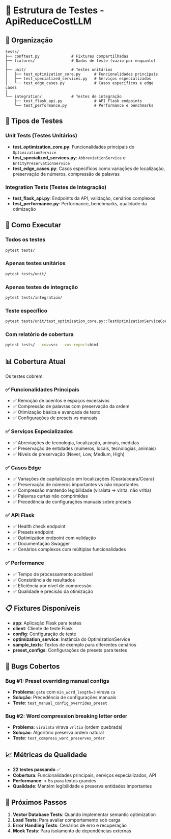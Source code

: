 # 🧪 **Estrutura de Testes - ApiReduceCostLLM**

## 📁 **Organização**

```
tests/
├── conftest.py              # Fixtures compartilhadas
├── fixtures/                # Dados de teste (vazio por enquanto)
│
├── unit/                    # Testes unitários
│   ├── test_optimization_core.py      # Funcionalidades principais
│   ├── test_specialized_services.py   # Serviços especializados  
│   └── test_edge_cases.py             # Casos específicos e edge cases
│
└── integration/             # Testes de integração
    ├── test_flask_api.py              # API Flask endpoints
    └── test_performance.py            # Performance e benchmarks
```

## 🎯 **Tipos de Testes**

### **Unit Tests (Testes Unitários)**
- **test_optimization_core.py**: Funcionalidades principais do `OptimizationService`
- **test_specialized_services.py**: `AbbreviationService` e `EntityPreservationService`
- **test_edge_cases.py**: Casos específicos como variações de localização, preservação de números, compressão de palavras

### **Integration Tests (Testes de Integração)**
- **test_flask_api.py**: Endpoints da API, validação, cenários complexos
- **test_performance.py**: Performance, benchmarks, qualidade da otimização

## 🚀 **Como Executar**

### **Todos os testes**
```bash
pytest tests/
```

### **Apenas testes unitários**
```bash
pytest tests/unit/
```

### **Apenas testes de integração**
```bash
pytest tests/integration/
```

### **Teste específico**
```bash
pytest tests/unit/test_optimization_core.py::TestOptimizationServiceCore::test_compress_word_preserves_order
```

### **Com relatório de cobertura**
```bash
pytest tests/ --cov=src --cov-report=html
```

## 📊 **Cobertura Atual**

Os testes cobrem:

### **✅ Funcionalidades Principais**
- ✅ Remoção de acentos e espaços excessivos
- ✅ Compressão de palavras com preservação da ordem
- ✅ Otimização básica e avançada de texto
- ✅ Configurações de presets vs manuais

### **✅ Serviços Especializados**
- ✅ Abreviações de tecnologia, localização, animais, medidas
- ✅ Preservação de entidades (números, locais, tecnologias, animais)
- ✅ Níveis de preservação (Never, Low, Medium, High)

### **✅ Casos Edge**
- ✅ Variações de capitalização em localizações (Ceará/ceara/Ceara)
- ✅ Preservação de números importantes vs não importantes
- ✅ Compressão mantendo legibilidade (viralata → virlta, não vrltia)
- ✅ Palavras curtas não comprimidas
- ✅ Precedência de configurações manuais sobre presets

### **✅ API Flask**
- ✅ Health check endpoint
- ✅ Presets endpoint
- ✅ Optimization endpoint com validação
- ✅ Documentação Swagger
- ✅ Cenários complexos com múltiplas funcionalidades

### **✅ Performance**
- ✅ Tempo de processamento aceitável
- ✅ Consistência de resultados
- ✅ Eficiência por nível de compressão
- ✅ Qualidade e precisão da otimização

## 📋 **Fixtures Disponíveis**

- **app**: Aplicação Flask para testes
- **client**: Cliente de teste Flask
- **config**: Configuração de teste
- **optimization_service**: Instância do OptimizationService
- **sample_texts**: Textos de exemplo para diferentes cenários
- **preset_configs**: Configurações de presets para testes

## 🐛 **Bugs Cobertos**

### **Bug #1**: Preset overriding manual configs
- **Problema**: `gato` com `min_word_length=3` virava `ca`
- **Solução**: Precedência de configurações manuais
- **Teste**: `test_manual_config_overrides_preset`

### **Bug #2**: Word compression breaking letter order
- **Problema**: `viralata` virava `vrltia` (ordem quebrada)
- **Solução**: Algoritmo preserva ordem natural
- **Teste**: `test_compress_word_preserves_order`

## 📈 **Métricas de Qualidade**

- **22 testes passando** ✅
- **Cobertura**: Funcionalidades principais, serviços especializados, API
- **Performance**: < 5s para textos grandes
- **Qualidade**: Mantém legibilidade e preserva entidades importantes

## 🔮 **Próximos Passos**

1. **Vector Database Tests**: Quando implementar semantic optimization
2. **Load Tests**: Para avaliar comportamento sob carga
3. **Error Handling Tests**: Cenários de erro e recuperação
4. **Mock Tests**: Para isolamento de dependências externas
